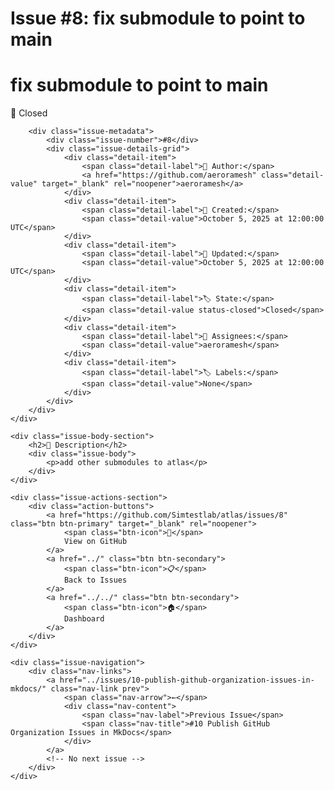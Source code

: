 # Issue #8: fix submodule to point to main

<div class="issue-page">
    <div class="issue-header-section">
        <div class="issue-title-row">
            <h1 class="issue-title">fix submodule to point to main</h1>
            <span class="issue-status-badge closed">🔴 Closed</span>
        </div>
        
        <div class="issue-metadata">
            <div class="issue-number">#8</div>
            <div class="issue-details-grid">
                <div class="detail-item">
                    <span class="detail-label">👤 Author:</span>
                    <a href="https://github.com/aeroramesh" class="detail-value" target="_blank" rel="noopener">aeroramesh</a>
                </div>
                <div class="detail-item">
                    <span class="detail-label">📅 Created:</span>
                    <span class="detail-value">October 5, 2025 at 12:00:00 UTC</span>
                </div>
                <div class="detail-item">
                    <span class="detail-label">🔄 Updated:</span>
                    <span class="detail-value">October 5, 2025 at 12:00:00 UTC</span>
                </div>
                <div class="detail-item">
                    <span class="detail-label">🏷️ State:</span>
                    <span class="detail-value status-closed">Closed</span>
                </div>
                <div class="detail-item">
                    <span class="detail-label">👥 Assignees:</span>
                    <span class="detail-value">aeroramesh</span>
                </div>
                <div class="detail-item">
                    <span class="detail-label">🏷️ Labels:</span>
                    <span class="detail-value">None</span>
                </div>
            </div>
        </div>
    </div>

    <div class="issue-body-section">
        <h2>📝 Description</h2>
        <div class="issue-body">
            <p>add other submodules to atlas</p>
        </div>
    </div>

    <div class="issue-actions-section">
        <div class="action-buttons">
            <a href="https://github.com/Simtestlab/atlas/issues/8" class="btn btn-primary" target="_blank" rel="noopener">
                <span class="btn-icon">🔗</span>
                View on GitHub
            </a>
            <a href="../" class="btn btn-secondary">
                <span class="btn-icon">📋</span>
                Back to Issues
            </a>
            <a href="../../" class="btn btn-secondary">
                <span class="btn-icon">🏠</span>
                Dashboard
            </a>
        </div>
    </div>

    <div class="issue-navigation">
        <div class="nav-links">
            <a href="../issues/10-publish-github-organization-issues-in-mkdocs/" class="nav-link prev">
                <span class="nav-arrow">←</span>
                <div class="nav-content">
                    <span class="nav-label">Previous Issue</span>
                    <span class="nav-title">#10 Publish GitHub Organization Issues in MkDocs</span>
                </div>
            </a>
            <!-- No next issue -->
        </div>
    </div>
</div>